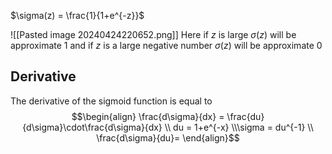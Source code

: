 $\sigma(z) = \frac{1}{1+e^{-z}}$ 

![[Pasted image 20240424220652.png]]
Here if $z$ is large $\sigma(z)$ will be approximate 1
and if $z$ is a large negative number $\sigma(z)$ will be approximate 0

## Derivative
The derivative of the sigmoid function is equal to
$$\begin{align}
\frac{d\sigma}{dx} = \frac{du}{d\sigma}\cdot\frac{d\sigma}{dx}
\\ du = 1+e^{-x}
\\\sigma = du^{-1}
\\ \frac{d\sigma}{du}=
\end{align}$$